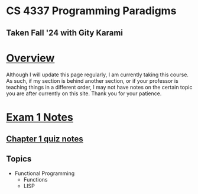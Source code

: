 # CS 4337 Programming Paradigms

## Taken Fall '24 with Gity Karami

# [Overview](./4337%20Overview.md)

Although I will update this page regularly, I am currently taking this course. As such, if my section is behind another section, or if your professor is teaching things in a different order, I may not have notes on the certain topic you are after currently on this site. Thank you for your patience.

# [Exam 1 Notes](./Exam%201%20Notes.md)

## [Chapter 1 quiz notes](./Chapter%201%20Quiz%20Notes.md)

## Topics

- Functional Programming
  - Functions
  - LISP
